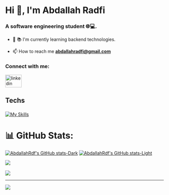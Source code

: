 <h1 align="left">Hi 👋, I'm Abdallah Radfi</h1>
<h3 align="left">A software engineering student 🌐💻.</h3>

-  &#127793; 📚 I'm currently learning backend technologies.

- 📫 How to reach me **abdallahradfi@gmail.com**


<h3 align="left">Connect with me:</h3>
<p align="left">
    <div align="left">
  <a href="https://www.linkedin.com/in/abdallah-radfi" target="_blank">
    <img src="https://raw.githubusercontent.com/maurodesouza/profile-readme-generator/master/src/assets/icons/social/linkedin/default.svg" width="52" height="40" alt="linkedin logo"  />
  </a>
</div>
</p>

<h2 align="left">Techs</h2>

###

[![My Skills](https://skillicons.dev/icons?i=html,css,bootstrap,tailwind,js,ts,alpinejs,php,java,react,nodejs,express,laravel,mysql,mongodb,python,docker,bash)](https://skillicons.dev)

<!--<div align="left">
  <img src="https://cdn.jsdelivr.net/gh/devicons/devicon/icons/html5/html5-original.svg" height="40" alt="html5 logo"  />
  <img width="12" />
  <img src="https://cdn.jsdelivr.net/gh/devicons/devicon/icons/css3/css3-original.svg" height="40" alt="css3 logo"  />
  <img width="12" />
  <img src="https://cdn.jsdelivr.net/gh/devicons/devicon/icons/bootstrap/bootstrap-original.svg" height="40" alt="bootstrap logo"  />
  <img width="12" />
  <img src="https://cdn.simpleicons.org/tailwindcss/06B6D4" height="40" alt="tailwindcss logo"  />
  <img width="12" />
  <img src="https://skillicons.dev/icons?i=js" height="40" alt="javascript logo"  />
  <img width="12" />
  <img src="https://img.shields.io/badge/PHP-777BB4?logo=php&logoColor=black&style=for-the-badge" height="40" alt="php logo"  />
  <img width="12" />
  <img src="https://cdn.jsdelivr.net/gh/devicons/devicon/icons/java/java-original.svg" height="40" alt="java logo"  />
  <img width="12" />
  <img src="https://cdn.simpleicons.org/react/61DAFB" height="40" alt="react logo"  />
  <img width="12" />
  <img src="https://cdn.simpleicons.org/nodedotjs/339933" height="40" alt="nodejs logo"  />
  <img width="12" />
  <img src="https://img.shields.io/badge/Express-000000?logo=express&logoColor=white&style=for-the-badge" height="40" alt="express logo"  />
  <img width="12" />
  <img src="https://cdn.jsdelivr.net/gh/devicons/devicon/icons/mysql/mysql-original.svg" height="40" alt="mysql logo"  />
  <img width="12" />
  <img src="https://cdn.simpleicons.org/mongodb/47A248" height="40" alt="mongodb logo"  />
  <img width="12" />
  <img src="https://cdn.jsdelivr.net/gh/devicons/devicon/icons/python/python-original.svg" height="40" alt="python logo"  />
</div><div align="center"> -->
    
# 📊 GitHub Stats:


[![AbdallahRdf's GitHub stats-Dark](https://github-readme-stats.vercel.app/api?username=AbdallahRdf&show_icons=true&theme=radical#gh-dark-mode-only)](https://github.com/anuraghazra/github-readme-stats#gh-dark-mode-only)
[![AbdallahRdf's GitHub stats-Light](https://github-readme-stats.vercel.app/api?username=AbdallahRdf&show_icons=true&theme=default#gh-light-mode-only)](https://github.com/anuraghazra/github-readme-stats#gh-light-mode-only)

![](https://github-readme-streak-stats.herokuapp.com/?user=AbdallahRdf&theme=dark&hide_border=false)<br/><br/>
![](https://github-readme-stats.vercel.app/api/top-langs/?username=AbdallahRdf&theme=dark&hide_border=false&include_all_commits=false&count_private=false&layout=compact)

---
[![](https://visitcount.itsvg.in/api?id=AbdallahRdf&icon=5&color=0)](https://visitcount.itsvg.in)
</div>
<!-- Proudly created with GPRM ( https://gprm.itsvg.in ) -->
